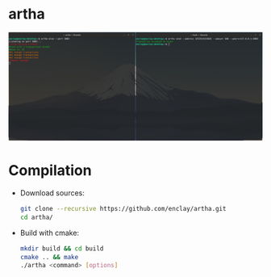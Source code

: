 # artha
![Preview](images/preview.png)

# Compilation
   
* Download sources:
  ```bash
  git clone --recursive https://github.com/enclay/artha.git
  cd artha/
  ```

* Build with cmake:
  ```bash
  mkdir build && cd build
  cmake .. && make
  ./artha <command> [options]
  ```
